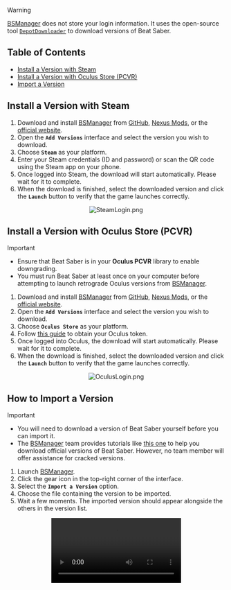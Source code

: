 > [!WARNING]  
>
> [BSManager](https://www.bsmanager.io) does not store your login information. It uses the open-source tool [`DepotDownloader`](https://github.com/SteamRE/DepotDownloader) to download versions of Beat Saber.

## Table of Contents

- [Install a Version with Steam](#install-a-version-with-steam)
- [Install a Version with Oculus Store (PCVR)](#install-a-version-with-oculus-store-pcvr)
- [Import a Version](#how-to-import-a-version)

## Install a Version with Steam

1. Download and install [BSManager](https://www.bsmanager.io) from [GitHub](https://github.com/Zagrios/bs-manager/releases/latest), [Nexus Mods](https://www.nexusmods.com/beatsaber/mods/18?tab=images), or the [official website](https://www.bsmanager.io).
2. Open the __`Add Versions`__ interface and select the version you wish to download.
3. Choose __`Steam`__ as your platform.
4. Enter your Steam credentials (ID and password) or scan the QR code using the Steam app on your phone.
5. Once logged into Steam, the download will start automatically. Please wait for it to complete.
6. When the download is finished, select the downloaded version and click the __`Launch`__ button to verify that the game launches correctly.

<div align="center">
    <img src="../wiki/Guides/Installation-and-updates/Install-or-import-a-version/SteamLogin.png" alt="SteamLogin.png" />
</div>

## Install a Version with Oculus Store (PCVR)

> [!IMPORTANT]  
>
> - Ensure that Beat Saber is in your __Oculus PCVR__ library to enable downgrading.
> - You must run Beat Saber at least once on your computer before attempting to launch retrograde Oculus versions from [BSManager](https://www.bsmanager.io).

1. Download and install [BSManager](https://www.bsmanager.io) from [GitHub](https://github.com/Zagrios/bs-manager/releases/latest), [Nexus Mods](https://www.nexusmods.com/beatsaber/mods/18?tab=images), or the [official website](https://www.bsmanager.io).
2. Open the __`Add Versions`__ interface and select the version you wish to download.
3. Choose __`Oculus Store`__ as your platform.
4. Follow [this guide](Get-your-Oculus-token) to obtain your Oculus token.
5. Once logged into Oculus, the download will start automatically. Please wait for it to complete.
6. When the download is finished, select the downloaded version and click the __`Launch`__ button to verify that the game launches correctly.

<div align="center">
    <img src="../wiki/Guides/Installation-and-updates/Install-or-import-a-version/OculusLogin.png" alt="OculusLogin.png" />
</div>

## How to Import a Version

> [!IMPORTANT]  
>
> - You will need to download a version of Beat Saber yourself before you can import it.
> - The [BSManager](https://www.bsmanager.io) team provides tutorials like [this one](https://steamcommunity.com/sharedfiles/filedetails/?id=1805934840) to help you download official versions of Beat Saber. However, no team member will offer assistance for cracked versions.

1. Launch [BSManager](https://www.bsmanager.io).
2. Click the gear icon in the top-right corner of the interface.
3. Select the __`Import a Version`__ option.
4. Choose the file containing the version to be imported.
5. Wait a few moments. The imported version should appear alongside the others in the version list.

<div align="center">
  <video src="https://github.com/Zagrios/bs-manager/assets/40648115/cdedb951-d97a-474d-a217-2422be3919f7" alt="ImportVersion.mov"/>
</div>
